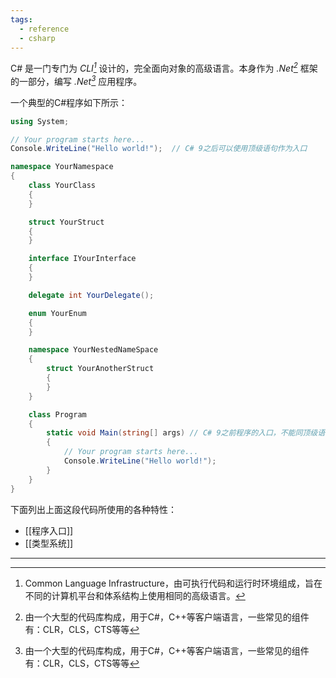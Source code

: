```yaml
---
tags:
  - reference
  - csharp
---
```

C# 是一门专门为 *CLI[^1]* 设计的，完全面向对象的高级语言。本身作为 *.Net[^2]* 框架的一部分，编写 *.Net[^2]* 应用程序。

一个典型的C#程序如下所示：

```csharp
using System;

// Your program starts here...
Console.WriteLine("Hello world!");  // C# 9之后可以使用顶级语句作为入口

namespace YourNamespace
{
	class YourClass
	{
	}

	struct YourStruct
	{
	}

	interface IYourInterface
	{
	}

	delegate int YourDelegate();

	enum YourEnum
	{
	}

	namespace YourNestedNameSpace
	{
		struct YourAnotherStruct
		{
		}
	}

	class Program
	{
		static void Main(string[] args) // C# 9之前程序的入口，不能同顶级语句同时存在
		{
			// Your program starts here...
			Console.WriteLine("Hello world!");
		}
	}
}
```

下面列出上面这段代码所使用的各种特性：

- [[程序入口]]
- [[类型系统]]


---
[^1]: Common Language Infrastructure，由可执行代码和运行时环境组成，旨在不同的计算机平台和体系结构上使用相同的高级语言。
[^2]: 由一个大型的代码库构成，用于C#，C++等客户端语言，一些常见的组件有：CLR，CLS，CTS等等